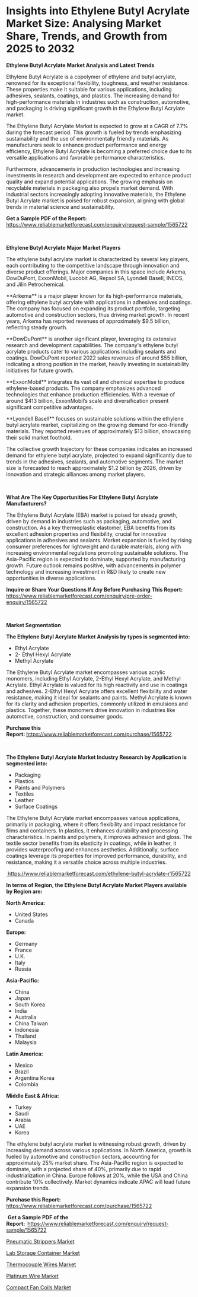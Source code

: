 <p><h1>Insights into Ethylene Butyl Acrylate Market Size: Analysing Market Share, Trends, and Growth from 2025 to 2032</h1></p><p><strong>Ethylene Butyl Acrylate Market Analysis and Latest Trends</strong></p>
<p><p>Ethylene Butyl Acrylate is a copolymer of ethylene and butyl acrylate, renowned for its exceptional flexibility, toughness, and weather resistance. These properties make it suitable for various applications, including adhesives, sealants, coatings, and plastics. The increasing demand for high-performance materials in industries such as construction, automotive, and packaging is driving significant growth in the Ethylene Butyl Acrylate market.</p><p>The Ethylene Butyl Acrylate Market is expected to grow at a CAGR of 7.7% during the forecast period. This growth is fueled by trends emphasizing sustainability and the use of environmentally friendly materials. As manufacturers seek to enhance product performance and energy efficiency, Ethylene Butyl Acrylate is becoming a preferred choice due to its versatile applications and favorable performance characteristics. </p><p>Furthermore, advancements in production technologies and increasing investments in research and development are expected to enhance product quality and expand potential applications. The growing emphasis on recyclable materials in packaging also propels market demand. With industrial sectors increasingly adopting innovative materials, the Ethylene Butyl Acrylate market is poised for robust expansion, aligning with global trends in material science and sustainability.</p></p>
<p><strong>Get a Sample PDF of the Report:&nbsp;</strong> <a href="https://www.reliablemarketforecast.com/enquiry/request-sample/1565722?utm_campaign=1897&utm_medium=2&utm_source=Github&utm_content=ia&utm_term=31032025&utm_id=ethylene-butyl-acrylate">https://www.reliablemarketforecast.com/enquiry/request-sample/1565722</a></p>
<p>&nbsp;</p>
<p><strong>Ethylene Butyl Acrylate Major Market Players</strong></p>
<p><p>The ethylene butyl acrylate market is characterized by several key players, each contributing to the competitive landscape through innovation and diverse product offerings. Major companies in this space include Arkema, DowDuPont, ExxonMobil, Lucobit AG, Repsol SA, Lyondell Basell, INEOS, and Jilin Petrochemical.</p><p>**Arkema** is a major player known for its high-performance materials, offering ethylene butyl acrylate with applications in adhesives and coatings. The company has focused on expanding its product portfolio, targeting automotive and construction sectors, thus driving market growth. In recent years, Arkema has reported revenues of approximately $9.5 billion, reflecting steady growth.</p><p>**DowDuPont** is another significant player, leveraging its extensive research and development capabilities. The company's ethylene butyl acrylate products cater to various applications including sealants and coatings. DowDuPont reported 2022 sales revenues of around $55 billion, indicating a strong position in the market, heavily investing in sustainability initiatives for future growth.</p><p>**ExxonMobil** integrates its vast oil and chemical expertise to produce ethylene-based products. The company emphasizes advanced technologies that enhance production efficiencies. With a revenue of around $413 billion, ExxonMobil’s scale and diversification present significant competitive advantages.</p><p>**Lyondell Basell** focuses on sustainable solutions within the ethylene butyl acrylate market, capitalizing on the growing demand for eco-friendly materials. They reported revenues of approximately $13 billion, showcasing their solid market foothold.</p><p>The collective growth trajectory for these companies indicates an increased demand for ethylene butyl acrylate, projected to expand significantly due to trends in the adhesives, sealants, and automotive segments. The market size is forecasted to reach approximately $1.2 billion by 2026, driven by innovation and strategic alliances among market players.</p></p>
<p>&nbsp;</p>
<p><strong>What Are The Key Opportunities For Ethylene Butyl Acrylate Manufacturers?</strong></p>
<p><p>The Ethylene Butyl Acrylate (EBA) market is poised for steady growth, driven by demand in industries such as packaging, automotive, and construction. As a key thermoplastic elastomer, EBA benefits from its excellent adhesion properties and flexibility, crucial for innovative applications in adhesives and sealants. Market expansion is fueled by rising consumer preferences for lightweight and durable materials, along with increasing environmental regulations promoting sustainable solutions. The Asia-Pacific region is expected to dominate, supported by manufacturing growth. Future outlook remains positive, with advancements in polymer technology and increasing investment in R&D likely to create new opportunities in diverse applications.</p></p>
<p><strong>Inquire or Share Your Questions If Any Before Purchasing This Report:</strong> <a href="https://www.reliablemarketforecast.com/enquiry/pre-order-enquiry/1565722?utm_campaign=1897&utm_medium=2&utm_source=Github&utm_content=ia&utm_term=31032025&utm_id=ethylene-butyl-acrylate">https://www.reliablemarketforecast.com/enquiry/pre-order-enquiry/1565722</a></p>
<p>&nbsp;</p>
<p><strong>Market Segmentation</strong></p>
<p><strong>The Ethylene Butyl Acrylate Market Analysis by types is segmented into:</strong></p>
<p><ul><li>Ethyl Acrylate</li><li>2- Ethyl Hexyl Acrylate</li><li>Methyl Acrylate</li></ul></p>
<p><p>The Ethylene Butyl Acrylate market encompasses various acrylic monomers, including Ethyl Acrylate, 2-Ethyl Hexyl Acrylate, and Methyl Acrylate. Ethyl Acrylate is valued for its high reactivity and use in coatings and adhesives. 2-Ethyl Hexyl Acrylate offers excellent flexibility and water resistance, making it ideal for sealants and paints. Methyl Acrylate is known for its clarity and adhesion properties, commonly utilized in emulsions and plastics. Together, these monomers drive innovation in industries like automotive, construction, and consumer goods.</p></p>
<p><strong>Purchase this Report:&nbsp;</strong><a href="https://www.reliablemarketforecast.com/purchase/1565722?utm_campaign=1897&utm_medium=2&utm_source=Github&utm_content=ia&utm_term=31032025&utm_id=ethylene-butyl-acrylate">https://www.reliablemarketforecast.com/purchase/1565722</a></p>
<p>&nbsp;</p>
<p><strong>The Ethylene Butyl Acrylate Market Industry Research by Application is segmented into:</strong></p>
<p><ul><li>Packaging</li><li>Plastics</li><li>Paints and Polymers</li><li>Textiles</li><li>Leather</li><li>Surface Coatings</li></ul></p>
<p><p>The Ethylene Butyl Acrylate market encompasses various applications, primarily in packaging, where it offers flexibility and impact resistance for films and containers. In plastics, it enhances durability and processing characteristics. In paints and polymers, it improves adhesion and gloss. The textile sector benefits from its elasticity in coatings, while in leather, it provides waterproofing and enhances aesthetics. Additionally, surface coatings leverage its properties for improved performance, durability, and resistance, making it a versatile choice across multiple industries.</p></p>
<p><a href="https://www.reliablemarketforecast.com/ethylene-butyl-acrylate-r1565722?utm_campaign=1897&utm_medium=2&utm_source=Github&utm_content=ia&utm_term=31032025&utm_id=ethylene-butyl-acrylate">&nbsp;https://www.reliablemarketforecast.com/ethylene-butyl-acrylate-r1565722</a></p>
<p><strong>In terms of Region, the Ethylene Butyl Acrylate Market Players available by Region are:</strong></p>
<p>
    <p> <strong> North America: </strong>
        <ul>
            <li>United States</li>
            <li>Canada</li>
        </ul>
        </p> 
    <p> <strong> Europe: </strong>
        <ul>
            <li>Germany</li>
            <li>France</li>
            <li>U.K.</li>
            <li>Italy</li>
            <li>Russia</li>
        </ul>
        </p> 
    <p> <strong> Asia-Pacific: </strong>
        <ul>
            <li>China</li>
            <li>Japan</li>
            <li>South Korea</li>
            <li>India</li>
            <li>Australia</li>
            <li>China Taiwan</li>
            <li>Indonesia</li>
            <li>Thailand</li>
            <li>Malaysia</li>
        </ul>
        </p> 
    <p> <strong> Latin America: </strong>
        <ul>
            <li>Mexico</li>
            <li>Brazil</li>
            <li>Argentina Korea</li>
            <li>Colombia</li>
        </ul>
        </p> 
    <p> <strong> Middle East & Africa: </strong>
        <ul>
            <li>Turkey</li>
            <li>Saudi</li>
            <li>Arabia</li>
            <li>UAE</li>
            <li>Korea</li>
        </ul>
    </p>
    </p>
<p><p>The ethylene butyl acrylate market is witnessing robust growth, driven by increasing demand across various applications. In North America, growth is fueled by automotive and construction sectors, accounting for approximately 25% market share. The Asia-Pacific region is expected to dominate, with a projected share of 40%, primarily due to rapid industrialization in China. Europe follows at 20%, while the USA and China contribute 10% collectively. Market dynamics indicate APAC will lead future expansion trends.</p></p>
<p><strong>Purchase this Report: </strong><a href="https://www.reliablemarketforecast.com/purchase/1565722?utm_campaign=1897&utm_medium=2&utm_source=Github&utm_content=ia&utm_term=31032025&utm_id=ethylene-butyl-acrylate">https://www.reliablemarketforecast.com/purchase/1565722</a></p>
<p>&nbsp;<strong>Get a Sample PDF of the Report:&nbsp;&nbsp;</strong><a href="https://www.reliablemarketforecast.com/enquiry/request-sample/1565722?utm_campaign=1897&utm_medium=2&utm_source=Github&utm_content=ia&utm_term=31032025&utm_id=ethylene-butyl-acrylate">https://www.reliablemarketforecast.com/enquiry/request-sample/1565722</a></p>
<p><strong></strong></p>
<p><p><a href="https://www.linkedin.com/pulse/pneumatic-strippers-market-report-insights-from-industry-experts-dvhuf?utm_campaign=1897&utm_medium=2&utm_source=Github&utm_content=ia&utm_term=31032025&utm_id=ethylene-butyl-acrylate">Pneumatic Strippers Market</a></p><p><a href="https://www.linkedin.com/pulse/thorough-examination-global-lab-storage-container-market-hqiff?utm_campaign=1897&utm_medium=2&utm_source=Github&utm_content=ia&utm_term=31032025&utm_id=ethylene-butyl-acrylate">Lab Storage Container Market</a></p><p><a href="https://github.com/rwanjamiul/Market-Research-Report-List-1/blob/main/thermocouple-wires-market.md?utm_campaign=1897&utm_medium=2&utm_source=Github&utm_content=ia&utm_term=31032025&utm_id=ethylene-butyl-acrylate">Thermocouple Wires Market</a></p><p><a href="https://github.com/sivyerloucks/Market-Research-Report-List-1/blob/main/platinum-wire-market.md?utm_campaign=1897&utm_medium=2&utm_source=Github&utm_content=ia&utm_term=31032025&utm_id=ethylene-butyl-acrylate">Platinum Wire Market</a></p><p><a href="https://www.linkedin.com/pulse/based-recent-analysis-compact-fan-coils-market-expected-baw2f?utm_campaign=1897&utm_medium=2&utm_source=Github&utm_content=ia&utm_term=31032025&utm_id=ethylene-butyl-acrylate">Compact Fan Coils Market</a></p></p>